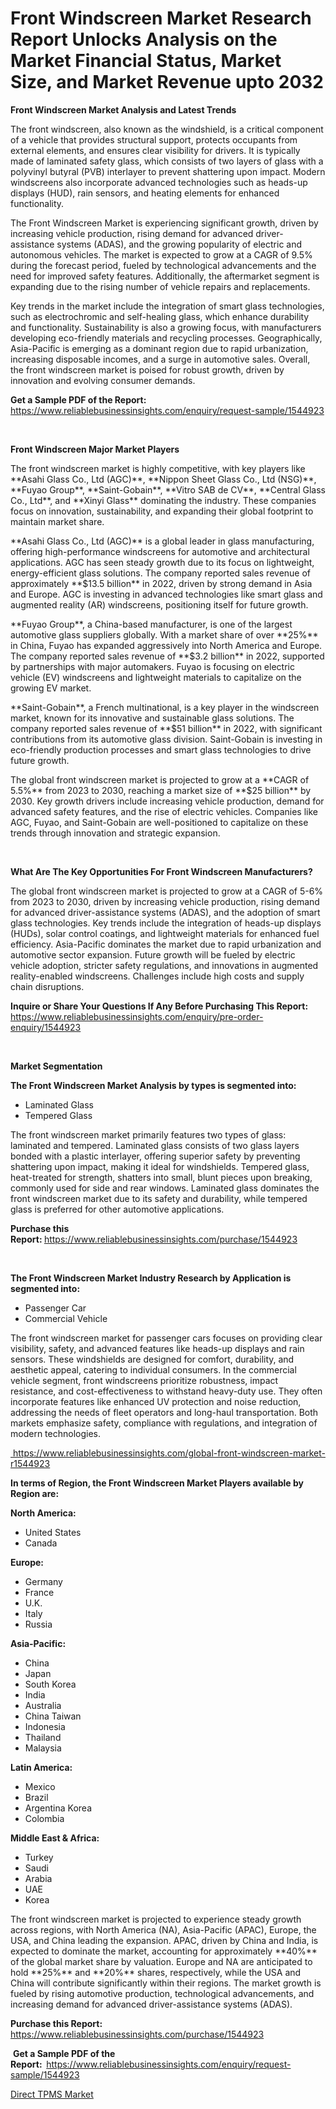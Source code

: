 <p><h1>Front Windscreen Market Research Report Unlocks Analysis on the Market Financial Status, Market Size, and Market Revenue upto 2032</h1></p><p><strong>Front Windscreen Market Analysis and Latest Trends</strong></p>
<p><p>The front windscreen, also known as the windshield, is a critical component of a vehicle that provides structural support, protects occupants from external elements, and ensures clear visibility for drivers. It is typically made of laminated safety glass, which consists of two layers of glass with a polyvinyl butyral (PVB) interlayer to prevent shattering upon impact. Modern windscreens also incorporate advanced technologies such as heads-up displays (HUD), rain sensors, and heating elements for enhanced functionality.</p><p>The Front Windscreen Market is experiencing significant growth, driven by increasing vehicle production, rising demand for advanced driver-assistance systems (ADAS), and the growing popularity of electric and autonomous vehicles. The market is expected to grow at a CAGR of 9.5% during the forecast period, fueled by technological advancements and the need for improved safety features. Additionally, the aftermarket segment is expanding due to the rising number of vehicle repairs and replacements.</p><p>Key trends in the market include the integration of smart glass technologies, such as electrochromic and self-healing glass, which enhance durability and functionality. Sustainability is also a growing focus, with manufacturers developing eco-friendly materials and recycling processes. Geographically, Asia-Pacific is emerging as a dominant region due to rapid urbanization, increasing disposable incomes, and a surge in automotive sales. Overall, the front windscreen market is poised for robust growth, driven by innovation and evolving consumer demands.</p></p>
<p><strong>Get a Sample PDF of the Report:&nbsp;</strong> <a href="https://www.reliablebusinessinsights.com/enquiry/request-sample/1544923?utm_campaign=117&utm_medium=2&utm_source=Github&utm_content=ia&utm_term=21012025&utm_id=front-windscreen">https://www.reliablebusinessinsights.com/enquiry/request-sample/1544923</a></p>
<p>&nbsp;</p>
<p><strong>Front Windscreen Major Market Players</strong></p>
<p><p>The front windscreen market is highly competitive, with key players like **Asahi Glass Co., Ltd (AGC)**, **Nippon Sheet Glass Co., Ltd (NSG)**, **Fuyao Group**, **Saint-Gobain**, **Vitro SAB de CV**, **Central Glass Co., Ltd**, and **Xinyi Glass** dominating the industry. These companies focus on innovation, sustainability, and expanding their global footprint to maintain market share.</p><p>**Asahi Glass Co., Ltd (AGC)** is a global leader in glass manufacturing, offering high-performance windscreens for automotive and architectural applications. AGC has seen steady growth due to its focus on lightweight, energy-efficient glass solutions. The company reported sales revenue of approximately **$13.5 billion** in 2022, driven by strong demand in Asia and Europe. AGC is investing in advanced technologies like smart glass and augmented reality (AR) windscreens, positioning itself for future growth.</p><p>**Fuyao Group**, a China-based manufacturer, is one of the largest automotive glass suppliers globally. With a market share of over **25%** in China, Fuyao has expanded aggressively into North America and Europe. The company reported sales revenue of **$3.2 billion** in 2022, supported by partnerships with major automakers. Fuyao is focusing on electric vehicle (EV) windscreens and lightweight materials to capitalize on the growing EV market.</p><p>**Saint-Gobain**, a French multinational, is a key player in the windscreen market, known for its innovative and sustainable glass solutions. The company reported sales revenue of **$51 billion** in 2022, with significant contributions from its automotive glass division. Saint-Gobain is investing in eco-friendly production processes and smart glass technologies to drive future growth.</p><p>The global front windscreen market is projected to grow at a **CAGR of 5.5%** from 2023 to 2030, reaching a market size of **$25 billion** by 2030. Key growth drivers include increasing vehicle production, demand for advanced safety features, and the rise of electric vehicles. Companies like AGC, Fuyao, and Saint-Gobain are well-positioned to capitalize on these trends through innovation and strategic expansion.</p></p>
<p>&nbsp;</p>
<p><strong>What Are The Key Opportunities For Front Windscreen Manufacturers?</strong></p>
<p><p>The global front windscreen market is projected to grow at a CAGR of 5-6% from 2023 to 2030, driven by increasing vehicle production, rising demand for advanced driver-assistance systems (ADAS), and the adoption of smart glass technologies. Key trends include the integration of heads-up displays (HUDs), solar control coatings, and lightweight materials for enhanced fuel efficiency. Asia-Pacific dominates the market due to rapid urbanization and automotive sector expansion. Future growth will be fueled by electric vehicle adoption, stricter safety regulations, and innovations in augmented reality-enabled windscreens. Challenges include high costs and supply chain disruptions.</p></p>
<p><strong>Inquire or Share Your Questions If Any Before Purchasing This Report:</strong> <a href="https://www.reliablebusinessinsights.com/enquiry/pre-order-enquiry/1544923?utm_campaign=117&utm_medium=2&utm_source=Github&utm_content=ia&utm_term=21012025&utm_id=front-windscreen">https://www.reliablebusinessinsights.com/enquiry/pre-order-enquiry/1544923</a></p>
<p>&nbsp;</p>
<p><strong>Market Segmentation</strong></p>
<p><strong>The Front Windscreen Market Analysis by types is segmented into:</strong></p>
<p><ul><li>Laminated Glass</li><li>Tempered Glass</li></ul></p>
<p><p>The front windscreen market primarily features two types of glass: laminated and tempered. Laminated glass consists of two glass layers bonded with a plastic interlayer, offering superior safety by preventing shattering upon impact, making it ideal for windshields. Tempered glass, heat-treated for strength, shatters into small, blunt pieces upon breaking, commonly used for side and rear windows. Laminated glass dominates the front windscreen market due to its safety and durability, while tempered glass is preferred for other automotive applications.</p></p>
<p><strong>Purchase this Report:&nbsp;</strong><a href="https://www.reliablebusinessinsights.com/purchase/1544923?utm_campaign=117&utm_medium=2&utm_source=Github&utm_content=ia&utm_term=21012025&utm_id=front-windscreen">https://www.reliablebusinessinsights.com/purchase/1544923</a></p>
<p>&nbsp;</p>
<p><strong>The Front Windscreen Market Industry Research by Application is segmented into:</strong></p>
<p><ul><li>Passenger Car</li><li>Commercial Vehicle</li></ul></p>
<p><p>The front windscreen market for passenger cars focuses on providing clear visibility, safety, and advanced features like heads-up displays and rain sensors. These windshields are designed for comfort, durability, and aesthetic appeal, catering to individual consumers. In the commercial vehicle segment, front windscreens prioritize robustness, impact resistance, and cost-effectiveness to withstand heavy-duty use. They often incorporate features like enhanced UV protection and noise reduction, addressing the needs of fleet operators and long-haul transportation. Both markets emphasize safety, compliance with regulations, and integration of modern technologies.</p></p>
<p><a href="https://www.reliablebusinessinsights.com/global-front-windscreen-market-r1544923?utm_campaign=117&utm_medium=2&utm_source=Github&utm_content=ia&utm_term=21012025&utm_id=front-windscreen">&nbsp;https://www.reliablebusinessinsights.com/global-front-windscreen-market-r1544923</a></p>
<p><strong>In terms of Region, the Front Windscreen Market Players available by Region are:</strong></p>
<p>
    <p> <strong> North America: </strong>
        <ul>
            <li>United States</li>
            <li>Canada</li>
        </ul>
        </p> 
    <p> <strong> Europe: </strong>
        <ul>
            <li>Germany</li>
            <li>France</li>
            <li>U.K.</li>
            <li>Italy</li>
            <li>Russia</li>
        </ul>
        </p> 
    <p> <strong> Asia-Pacific: </strong>
        <ul>
            <li>China</li>
            <li>Japan</li>
            <li>South Korea</li>
            <li>India</li>
            <li>Australia</li>
            <li>China Taiwan</li>
            <li>Indonesia</li>
            <li>Thailand</li>
            <li>Malaysia</li>
        </ul>
        </p> 
    <p> <strong> Latin America: </strong>
        <ul>
            <li>Mexico</li>
            <li>Brazil</li>
            <li>Argentina Korea</li>
            <li>Colombia</li>
        </ul>
        </p> 
    <p> <strong> Middle East & Africa: </strong>
        <ul>
            <li>Turkey</li>
            <li>Saudi</li>
            <li>Arabia</li>
            <li>UAE</li>
            <li>Korea</li>
        </ul>
    </p>
    </p>
<p><p>The front windscreen market is projected to experience steady growth across regions, with North America (NA), Asia-Pacific (APAC), Europe, the USA, and China leading the expansion. APAC, driven by China and India, is expected to dominate the market, accounting for approximately **40%** of the global market share by valuation. Europe and NA are anticipated to hold **25%** and **20%** shares, respectively, while the USA and China will contribute significantly within their regions. The market growth is fueled by rising automotive production, technological advancements, and increasing demand for advanced driver-assistance systems (ADAS).</p></p>
<p><strong>Purchase this Report: </strong><a href="https://www.reliablebusinessinsights.com/purchase/1544923?utm_campaign=117&utm_medium=2&utm_source=Github&utm_content=ia&utm_term=21012025&utm_id=front-windscreen">https://www.reliablebusinessinsights.com/purchase/1544923</a></p>
<p>&nbsp;<strong>Get a Sample PDF of the Report:&nbsp;&nbsp;</strong><a href="https://www.reliablebusinessinsights.com/enquiry/request-sample/1544923?utm_campaign=117&utm_medium=2&utm_source=Github&utm_content=ia&utm_term=21012025&utm_id=front-windscreen">https://www.reliablebusinessinsights.com/enquiry/request-sample/1544923</a></p>
<p><strong></strong></p>
<p><p><a href="https://github.com/texterfredia780/Market-Research-Report-List-1/blob/main/direct-tpms-market.md?utm_campaign=117&utm_medium=2&utm_source=Github&utm_content=ia&utm_term=21012025&utm_id=front-windscreen">Direct TPMS Market</a></p></p>